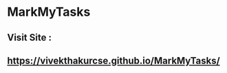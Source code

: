 <h1> MarkMyTasks </h1>
<h2>Visit Site  : </h2>
<h2><a href="https://vivekthakurcse.github.io/MarkMyTasks/">https://vivekthakurcse.github.io/MarkMyTasks/</a></h2>
